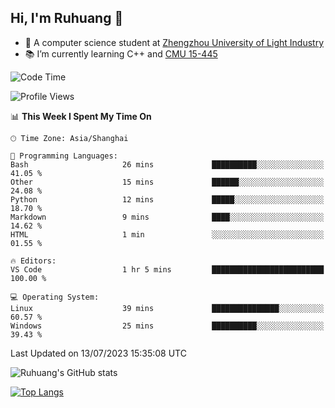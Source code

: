 ## Hi, I'm Ruhuang 👋

- :school: A computer science student at [Zhengzhou University of Light Industry](http://www.zzuli.edu.cn/)
- :books: I’m currently learning C++ and [CMU 15-445](https://15445.courses.cs.cmu.edu/fall2022/)

<!--START_SECTION:waka-->
![Code Time](http://img.shields.io/badge/Code%20Time-47%20hrs%208%20mins-blue)

![Profile Views](http://img.shields.io/badge/Profile%20Views-0-blue)

📊 **This Week I Spent My Time On** 

```text
🕑︎ Time Zone: Asia/Shanghai

💬 Programming Languages: 
Bash                     26 mins             ██████████░░░░░░░░░░░░░░░   41.05 % 
Other                    15 mins             ██████░░░░░░░░░░░░░░░░░░░   24.08 % 
Python                   12 mins             █████░░░░░░░░░░░░░░░░░░░░   18.70 % 
Markdown                 9 mins              ████░░░░░░░░░░░░░░░░░░░░░   14.62 % 
HTML                     1 min               ░░░░░░░░░░░░░░░░░░░░░░░░░   01.55 % 

🔥 Editors: 
VS Code                  1 hr 5 mins         █████████████████████████   100.00 % 

💻 Operating System: 
Linux                    39 mins             ███████████████░░░░░░░░░░   60.57 % 
Windows                  25 mins             ██████████░░░░░░░░░░░░░░░   39.43 % 
```


 Last Updated on 13/07/2023 15:35:08 UTC
<!--END_SECTION:waka-->

![Ruhuang's GitHub stats](https://github-readme-stats.vercel.app/api?username=ruhuang2001&count_private=true&hide_title=true&show_icons=true&theme=vue)

[![Top Langs](https://github-readme-stats.vercel.app/api/top-langs/?username=ruhuang2001&layout=compact)](https://github.com/anuraghazra/github-readme-stats)
